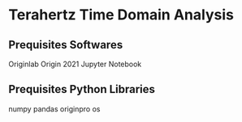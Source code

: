 # Terahertz Time Domain Analysis

## Prequisites Softwares
Originlab Origin 2021
Jupyter Notebook

## Prequisites Python Libraries
numpy
pandas
originpro
os

